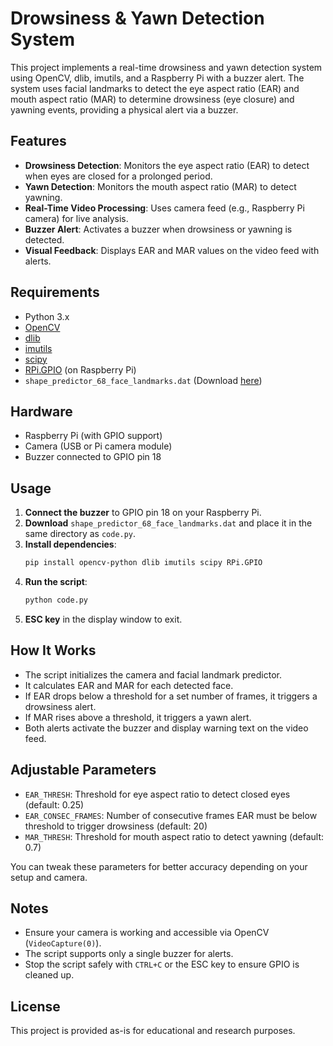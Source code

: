 # Drowsiness & Yawn Detection System

This project implements a real-time drowsiness and yawn detection system using OpenCV, dlib, imutils, and a Raspberry Pi with a buzzer alert. The system uses facial landmarks to detect the eye aspect ratio (EAR) and mouth aspect ratio (MAR) to determine drowsiness (eye closure) and yawning events, providing a physical alert via a buzzer.

## Features

- **Drowsiness Detection**: Monitors the eye aspect ratio (EAR) to detect when eyes are closed for a prolonged period.
- **Yawn Detection**: Monitors the mouth aspect ratio (MAR) to detect yawning.
- **Real-Time Video Processing**: Uses camera feed (e.g., Raspberry Pi camera) for live analysis.
- **Buzzer Alert**: Activates a buzzer when drowsiness or yawning is detected.
- **Visual Feedback**: Displays EAR and MAR values on the video feed with alerts.

## Requirements

- Python 3.x
- [OpenCV](https://pypi.org/project/opencv-python/)
- [dlib](https://pypi.org/project/dlib/)
- [imutils](https://pypi.org/project/imutils/)
- [scipy](https://pypi.org/project/scipy/)
- [RPi.GPIO](https://pypi.org/project/RPi.GPIO/) (on Raspberry Pi)
- `shape_predictor_68_face_landmarks.dat` (Download [here](http://dlib.net/files/shape_predictor_68_face_landmarks.dat.bz2))

## Hardware

- Raspberry Pi (with GPIO support)
- Camera (USB or Pi camera module)
- Buzzer connected to GPIO pin 18

## Usage

1. **Connect the buzzer** to GPIO pin 18 on your Raspberry Pi.
2. **Download** `shape_predictor_68_face_landmarks.dat` and place it in the same directory as `code.py`.
3. **Install dependencies**:
    ```bash
    pip install opencv-python dlib imutils scipy RPi.GPIO
    ```
4. **Run the script**:
    ```bash
    python code.py
    ```
5. **ESC key** in the display window to exit.

## How It Works

- The script initializes the camera and facial landmark predictor.
- It calculates EAR and MAR for each detected face.
- If EAR drops below a threshold for a set number of frames, it triggers a drowsiness alert.
- If MAR rises above a threshold, it triggers a yawn alert.
- Both alerts activate the buzzer and display warning text on the video feed.

## Adjustable Parameters

- `EAR_THRESH`: Threshold for eye aspect ratio to detect closed eyes (default: 0.25)
- `EAR_CONSEC_FRAMES`: Number of consecutive frames EAR must be below threshold to trigger drowsiness (default: 20)
- `MAR_THRESH`: Threshold for mouth aspect ratio to detect yawning (default: 0.7)

You can tweak these parameters for better accuracy depending on your setup and camera.

## Notes

- Ensure your camera is working and accessible via OpenCV (`VideoCapture(0)`).
- The script supports only a single buzzer for alerts.
- Stop the script safely with `CTRL+C` or the ESC key to ensure GPIO is cleaned up.

## License

This project is provided as-is for educational and research purposes.
